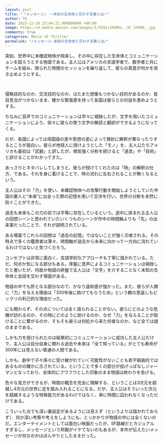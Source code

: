 ```yaml
---
layout: post
title: "『メッセージ』　～未知の生命体と交わす言葉とは～"
author: TK
date: 2022-12-26 23:04:21.000000000 +09:00
image: https://m.media-amazon.com/images/I/910zc1KkMnL._AC_SY606_.jpg
comments: true
categories: Movie SF Thriller
permalink: "/メッセージ-未知の生命体と交わす言葉とは/"
---
```

<p>突如、世界中に未確認物体が飛来し、その中に存在した生命体とコミュニケーションを図ろうとする物語である。主人公はアメリカの言語学者で、数学者と共にチームを組み、限られた時間のセッションを繰り返して、彼らの真意が何かを突き止めようとする。</p>

<p>&nbsp;</p>

<p>侵略目的なのか、交流目的なのか、はたまた想像もつかない目的があるのか、皆目見当がつかないまま、確かな緊張感を持って各国は彼らとの対話を進めようとする。</p><p></p><p>ちなみに音声でのコミュニケーションは早々に頓挫したが、文字を用いたコミュニケーションにより、徐々に彼らの使う文字の解読と翻訳ができるようになってくる。</p><p></p><p>だが、各国によっては母国語の差や思想の差によって微妙に解釈が異なったりするところが面白い。彼らが地球人に授けようとした「モノ」を、主人公たちアメリカも最初は「武器」と訳したが、根気強く分析を続けると「道具」や「技術」と訳せることがわかってきた。</p><p></p><p>あっさりとネタバレしてしまうと、彼らが授けてくれたのは「時」の解釈の仕方、である。それを身に着けることで、時の流れに左右されることが無くなるという。</p><p></p><p>主人公はその「力」を使い、未確認物体への攻撃行動を開始しようとしていた中国の要人と“未来”に出会った際の記憶を用いて交渉を行い、世界の分断を未然に防ぐことができた。</p><p></p><p>過去も未来もこの力の前では平等に存在しているという。途中に挟まれる主人公の回想シーンと思われていたいくつものシーンが作中の時間軸よりも「先」の出来事だったことで、それが説明されている。</p><p></p><p>ある場面でこれらの回想は「過去の記憶」ではないことが強く示唆される。その時点で多くの鑑賞者は薄々、時間軸が過去から未来に向かって一方向に流れているわけではないと気づくだろう。</p><p></p><p>コンセプトは非常に面白く、言語学的なアプローチも丁寧に描かれている。ただ、何点か気になる部分もある。序盤に音声によるコミュニケーションは頓挫したと書いたが、何故か物語の終盤で主人公は「文字」を介することなく未知の生命体と会話を交わす場面がある。</p><p></p><p>物語の中でも肝となる部分なので、かなり違和感が強かった。また、彼らが人類に「力」を与える理由は「300年後に助けてもらうため」という鶴の恩返しもビックリの利己的な理由だった。</p><p></p><p>にも関わらず、その点については全く語られることがない。彼らにどのような危機が訪れるのか、その時にどのように助けるのか、なぜ「力」を与えることが助けることに繋がるのか、そもそも彼らは何処から来た何者なのか、など全ては謎のままである。</p><p></p><p>しかも力を授けられたのは結果的にコミュニケーションに成功した主人公だけで、主人公は自分自身に関わる過去や未来は「全て知っている」がとても寿命が300年には見えない普通の人間である。</p><p></p><p>しかも、劇中で子々孫々に受け継がれていく可能性がないことも若干婉曲的ではあるものの確かに示されている。ということで多くの部分が投げっぱなしジャーマンとなっており、全体的にフワフワとした印象のまま物語は終わりを告げる。</p><p></p><p>色々な見方ができるが、時間の概念を完全に理解する、ということは3次元を超越し4次元の世界に足を踏み入れることになる。だが、主人公はそういった次元を超越するような特殊能力があるわけではなく、単に時間に囚われなくなっただけである。</p><p></p><p>こういった点でも深い裏設定があるようには見えず（というよりは描かれておらず）、何か深い考察や考えをしようにも、とっかかりが物語の中には全くないのだ。エンターテイメントとしては面白い映画だったが、SF路線だとカジュアルすぎるし、メッセージという邦題がイケてないのもあるが、本作が伝えたいメッセージが何なのかはぼんやりとしたままだった。</p>
